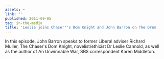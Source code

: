 ```yaml
---
assets: ~
link: ''
published: 2011-09-05
tag: in-the-media
title: 'Leslie joins Chaser''s Dom Knight and John Barron on The Drum '
---
```

In this episode, John Barron speaks to former Liberal adviser Richard Muller, The Chaser's Dom Knight, novelist/ethicist Dr Leslie Cannold, as well as the author of An Unwinnable War, SBS correspondent Karen Middleton.